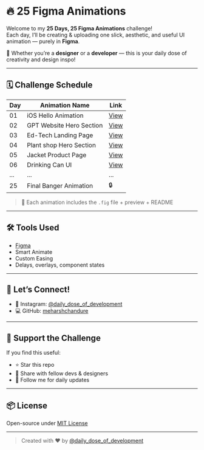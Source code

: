 # 🔥 25 Figma Animations
Welcome to my **25 Days, 25 Figma Animations** challenge!  
Each day, I’ll be creating & uploading one slick, aesthetic, and useful UI animation — purely in **Figma**.

🎯 Whether you’re a **designer** or a **developer** — this is your daily dose of creativity and design inspo!

---

## 🗓️ Challenge Schedule

| Day | Animation Name             | Link               |
|-----|----------------------------|-------------------- |
| 01  | iOS Hello Animation        | [View]([./day-01](https://www.figma.com/design/pProcb7DCOUBz0C9UWAmQg/Top-25-Bes-FIGMA-Projects?node-id=3-9&t=nz06hx34ntzon6wy-1))|
| 02  | GPT Website Hero Section   | [View](https://github.com/Meharsh7804/Top-25-Best-Figma-Projects/tree/main/Day%2002)                 |
| 03  | Ed-Tech Landing Page       | [View](https://www.figma.com/design/pProcb7DCOUBz0C9UWAmQg/Top-25-Bes-FIGMA-Projects?node-id=21-2&t=nBmIUKdWwTjYgw39-1)|
| 04  | Plant shop Hero Section    | [View](https://www.figma.com/design/pProcb7DCOUBz0C9UWAmQg/Top-25-Bes-FIGMA-Projects?node-id=25-4&t=fUge6Rvi5Yxr4PBr-1)|
| 05  | Jacket Product Page        | [View](https://www.figma.com/design/pProcb7DCOUBz0C9UWAmQg/Top-25-Bes-FIGMA-Projects?node-id=28-3&t=OjTWo6c8ANctka2T-1)|
| 06  | Drinking Can UI            | [View](https://www.figma.com/design/pProcb7DCOUBz0C9UWAmQg/Top-25-Bes-FIGMA-Projects?node-id=33-2&t=NGJJdhJd64BkNFQX-1)|
| ... | ...                        | ...                 |
| 25  | Final Banger Animation     | 🔒                  |

> 🧠 Each animation includes the `.fig` file + preview + README

---

## 🛠️ Tools Used

- [Figma](https://figma.com/)
- Smart Animate
- Custom Easing
- Delays, overlays, component states

---

## 🤝 Let’s Connect!

- 📸 Instagram: [@daily_dose_of_development](https://instagram.com/daily_dose_of_development)
- 💻 GitHub: [meharshchandure](https://github.com/meharshchandure)

---

## 🙌 Support the Challenge

If you find this useful:
- ⭐ Star this repo  
- 🔁 Share with fellow devs & designers  
- 🔔 Follow me for daily updates  

---

## 📦 License

Open-source under [MIT License](LICENSE)

---

> Created with ❤️ by [@daily_dose_of_development](https://instagram.com/daily_dose_of_development)
